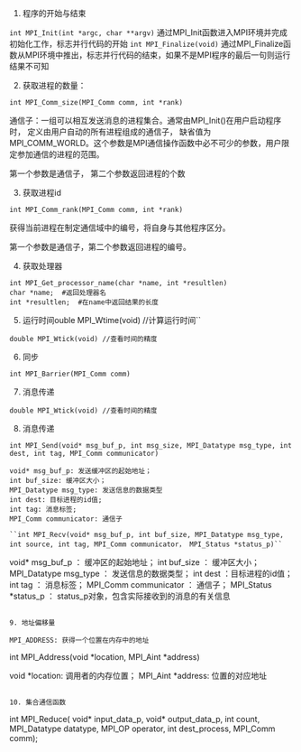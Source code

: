 1. 程序的开始与结束

``int MPI_Init(int *argc, char **argv)``
通过MPI_Init函数进入MPI环境并完成初始化工作，标志并行代码的开始
``int MPI_Finalize(void)``
通过MPI_Finalize函数从MPI环境中推出，标志并行代码的结束，如果不是MPI程序的最后一句则运行结果不可知

2. 获取进程的数量：

``int MPI_Comm_size(MPI_Comm comm, int *rank)``

通信子：一组可以相互发送消息的进程集合。通常由MPI_Init()在用户启动程序时， 定义由用户自动的所有进程组成的通信子， 缺省值为MPI_COMM_WORLD。这个参数是MPI通信操作函数中必不可少的参数，用户限定参加通信的进程的范围。

第一个参数是通信子， 第二个参数返回进程的个数

3. 获取进程id

``int MPI_Comm_rank(MPI_Comm comm, int *rank)``

获得当前进程在制定通信域中的编号，将自身与其他程序区分。  

第一个参数是通信子，第二个参数返回进程的编号。

4. 获取处理器

```
int MPI_Get_processor_name(char *name, int *resultlen)
char *name;  #返回处理器名
int *resultlen;  #在name中返回结果的长度
```

5. 运行时间ouble MPI_Wtime(void) //计算运行时间``

``double MPI_Wtick(void) //查看时间的精度``

6. 同步

``int MPI_Barrier(MPI_Comm comm)``  

7. 消息传递


``double MPI_Wtick(void) //查看时间的精度``

8. 消息传递

``int MPI_Send(void* msg_buf_p, int msg_size, MPI_Datatype msg_type, int dest, int tag, MPI_Comm communicator)``
```
void* msg_buf_p: 发送缓冲区的起始地址；
int buf_size: 缓冲区大小；
MPI_Datatype msg_type: 发送信息的数据类型
int dest: 目标进程的id值;
int tag: 消息标签;
MPI_Comm communicator: 通信子

``int MPI_Recv(void* msg_buf_p, int buf_size, MPI_Datatype msg_type, int source, int tag, MPI_Comm communicator， MPI_Status *status_p)``
```
void* msg_buf_p ： 缓冲区的起始地址；
int buf_size ： 缓冲区大小；
MPI_Datatype msg_type ： 发送信息的数据类型；
int dest ：目标进程的id值；
int tag ： 消息标签；
MPI_Comm communicator ： 通信子；
MPI_Status *status_p ： status_p对象，包含实际接收到的消息的有关信息
```

9. 地址偏移量

MPI_ADDRESS: 获得一个位置在内存中的地址
```
int MPI_Address(void *location, MPI_Aint *address)

void *location: 调用者的内存位置；
MPI_Aint *address: 位置的对应地址
```

10. 集合通信函数
```
int MPI_Reduce(
    void* input_data_p,
    void* output_data_p,
    int count,
    MPI_Datatype datatype,
    MPI_OP operator,
    int dest_process,
    MPI_Comm comm);
```
